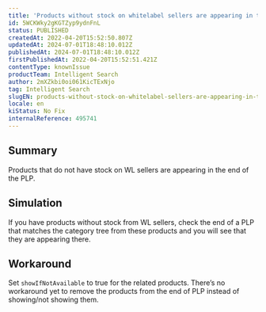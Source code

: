 ```yaml
---
title: 'Products without stock on whitelabel sellers are appearing in the end of PLP'
id: 5WCKWky2gKGTZyp9ydnFnL
status: PUBLISHED
createdAt: 2022-04-20T15:52:50.807Z
updatedAt: 2024-07-01T18:48:10.012Z
publishedAt: 2024-07-01T18:48:10.012Z
firstPublishedAt: 2022-04-20T15:52:51.421Z
contentType: knownIssue
productTeam: Intelligent Search
author: 2mXZkbi0oi061KicTExNjo
tag: Intelligent Search
slugEN: products-without-stock-on-whitelabel-sellers-are-appearing-in-the-end-of-plp
locale: en
kiStatus: No Fix
internalReference: 495741
---
```


## Summary


Products that do not have stock on WL sellers are appearing in the end of the PLP.



## Simulation


If you have products without stock from WL sellers, check the end of a PLP that matches the category tree from these products and you will see that they are appearing there.



## Workaround


Set `showIfNotAvailable` to true for the related products.
There’s no workaround yet to remove the products from the end of PLP instead of showing/not showing them.

